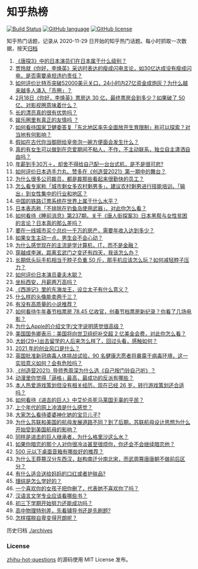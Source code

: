 # 知乎热榜
[![Build Status](https://github.com/ToWeLong/zhihu-hot-questions/workflows/CI/badge.svg)](https://github.com/ToWeLong/zhihu-hot-questions/actions)
[![GitHub language](https://img.shields.io/badge/language-golang-orange.svg)](https://golang.org/)
[![GitHub license](https://img.shields.io/github/license/ToWeLong/zhihu-hot-questions)](https://github.com/ToWeLong/zhihu-hot-questions/blob/main/LICENSE)

知乎热门话题，记录从 2020-11-29 日开始的知乎热门话题。每小时抓取一次数据，按天[归档](./archives)

<!-- BEGIN -->

1. [《唐探3》中的日本演员们在日本属于什么级别？](https://www.zhihu.com/question/444896076)
1. [贾玲就《你好，李焕英》采访时表达的瘦成闪电言论，如30亿达成没有瘦成闪电，是否需要承担违约责任？](https://www.zhihu.com/question/445021851)
1. [如何评价比特币突破52000美元关口，24小时内27亿资金成炮灰？为什么越来越多人涌入「币圈」？](https://www.zhihu.com/question/444989200)
1. [2月18日《你好，李焕英》票房达 30 亿，最终票房会到多少？如果破了 50 亿，对影视圈意味着什么？](https://www.zhihu.com/question/444889605)
1. [长的漂亮真的很有优势吗？](https://www.zhihu.com/question/301105442)
1. [娱乐圈里有真正的友情吗 ？](https://www.zhihu.com/question/31189060)
1. [如何看待国家卫健委答复「东北地区率先全面放开生育限制」称可以探索？对当地有何影响？](https://www.zhihu.com/question/445095765)
1. [假如在古代你当御厨给皇帝泡一碗方便面会发生什么？](https://www.zhihu.com/question/396487713)
1. [真的有女生可以做到在恋爱期间不粘人，不作，不主动联系，独立自主潇洒自由吗？](https://www.zhihu.com/question/298587012)
1. [年薪到手30万＋，却舍不得给自己配一台台式机，是不是很可悲?](https://www.zhihu.com/question/440113043)
1. [如何评价日本选手力丸、赞多在《创造营2021》第一期中的舞台？](https://www.zhihu.com/question/444907410)
1. [为什么很多公司裁员，都是裁那些看起来很勤快的员工？](https://www.zhihu.com/question/436741729)
1. [怎么看专家称「城市剩女多农村剩男多」，建议农村剩男进行技能培训，「输出」到女性集中的行业和地区？](https://www.zhihu.com/question/444575788)
1. [中国的铁路订票系统在世界上属于什么水平？](https://www.zhihu.com/question/315887668)
1. [日本表态称「不排除在钓鱼岛使用武器」，对此你怎么看？](https://www.zhihu.com/question/444983809)
1. [如何看待《睡前消息》第237期，关于《唐人街探案3》日本黑帮与女性贫困的言论？日本真的那么差吗？](https://www.zhihu.com/question/444974542)
1. [要在一线城市买个总价一千万的房产，需要年收入达到多少？](https://www.zhihu.com/question/443381012)
1. [如果女生主动一点，男生会不会心动？](https://www.zhihu.com/question/432129590)
1. [为什么感觉现在的主流是学计算机，IT，而不是金融？](https://www.zhihu.com/question/444288715)
1. [穿越成李渊，距离玄武门之变还有四天，我该怎么办？](https://www.zhihu.com/question/444826848)
1. [长期低头玩手机相当于脖子负重 50 斤，那手机应该怎么玩？如何减轻脖子压力？](https://www.zhihu.com/question/445006859)
1. [如何评价日本演员妻夫木聪？](https://www.zhihu.com/question/39853510)
1. [坐标西安，月薪两万高吗？](https://www.zhihu.com/question/440777678)
1. [《西游记》里的东海龙王，设立太子有什么意义？](https://www.zhihu.com/question/444865119)
1. [什么样的头像能卖两千三？](https://www.zhihu.com/question/395702944)
1. [有没有高质量的小说推荐？](https://www.zhihu.com/question/443856474)
1. [如何看待牛年春节档票房 78.45 亿收官，创春节档票房新纪录？你看了几场电影？](https://www.zhihu.com/question/444973852)
1. [为什么Apple的介绍文字/文字说明感觉很高级？](https://www.zhihu.com/question/444584222)
1. [美国国务卿表示：美国将向世卫组织补交超 2 亿美金会费，对此你怎么看？](https://www.zhihu.com/question/444980627)
1. [大龄(29+)出去留学的人后来怎么样了，回过头看，感触如何？](https://www.zhihu.com/question/274185995)
1. [2021 年的创业风口是什么？](https://www.zhihu.com/question/368844149)
1. [英国批准新冠病毒人体挑战试验，90 名健康志愿者将暴露于病毒环境，这一实验意义如何？会有危险吗？](https://www.zhihu.com/question/444983504)
1. [《创造营2021》导师秀周深为什么选《自己按门铃自己听》？](https://www.zhihu.com/question/444873114)
1. [动漫里你觉得「逼格」最高，最成功的反派有哪些？](https://www.zhihu.com/question/439393316)
1. [本人热爱游戏策划但没有相关经历，现在已经 26 岁，转行游戏策划还合适吗？](https://www.zhihu.com/question/373914422)
1. [如何看待《进击的巨人》中艾伦杀死马莱国无辜的平民？](https://www.zhihu.com/question/439947843)
1. [上个年代的网上冲浪是什么感觉？](https://www.zhihu.com/question/444601225)
1. [大家怎么看待婆婆神化她的宝贝儿子?](https://www.zhihu.com/question/420471144)
1. [为什么苏联和美国的航母发展道路不同？到了后期，苏联航母设计思想为什么开始受到美国航母的影响？](https://www.zhihu.com/question/21484679)
1. [同样是进击的巨人继承者，为什么格里沙这么水？](https://www.zhihu.com/question/440014252)
1. [如果你暗恋的那个人对你很冷淡甚至很烦你，你还会不会继续暗恋他？](https://www.zhihu.com/question/443164315)
1. [500 元以下桌面音箱有哪些好的推荐？](https://www.zhihu.com/question/19909113)
1. [为什么王莽篡汉分东西汉，赵构南迁分南北宋，而武周篡唐唐朝不做前后区分？](https://www.zhihu.com/question/444401463)
1. [有什么适合送给妈妈的口红或者护肤品?](https://www.zhihu.com/question/311082622)
1. [理综是怎么学好的？](https://www.zhihu.com/question/384748313)
1. [一个喜欢你的女孩子把你删了，代表她不喜欢你了吗？](https://www.zhihu.com/question/444472072)
1. [汉语言文学专业应该看哪些书？](https://www.zhihu.com/question/264166666)
1. [初三下学期开始努力还能成功吗？](https://www.zhihu.com/question/444553593)
1. [高中物理特别差，先看辅导书还是先刷题?](https://www.zhihu.com/question/375722639)
1. [怎样摆脱自卑变得开朗呢？](https://www.zhihu.com/question/443991637)

<!-- END -->

历史归档 [./archives](./archives)


### License
[zhihu-hot-questions](https://github.com/towelong/zhihu-hot-questions) 的源码使用 MIT License 发布。